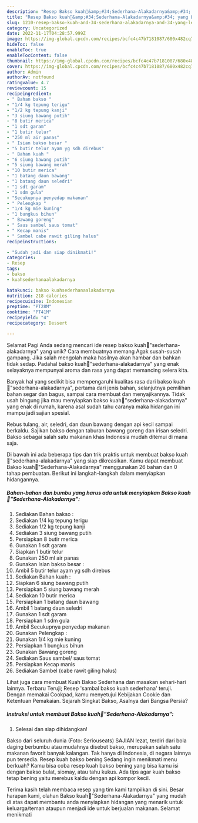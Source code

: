 ```yaml
---
description: "Resep Bakso kuah🍜&amp;#34;Sederhana-Alakadarnya&amp;#34; yang Lezat, Lezat"
title: "Resep Bakso kuah🍜&amp;#34;Sederhana-Alakadarnya&amp;#34; yang Lezat, Lezat"
slug: 1210-resep-bakso-kuah-and-34-sederhana-alakadarnya-and-34-yang-lezat-lezat
category: Uncategorized
date: 2022-11-17T04:28:57.999Z
image: https://img-global.cpcdn.com/recipes/bcfc4c47b7181087/680x482cq70/bakso-kuahsederhana-alakadarnya-foto-resep-utama.jpg
hideToc: false
enableToc: true
enableTocContent: false
thumbnail: https://img-global.cpcdn.com/recipes/bcfc4c47b7181087/680x482cq70/bakso-kuahsederhana-alakadarnya-foto-resep-utama.jpg
cover: https://img-global.cpcdn.com/recipes/bcfc4c47b7181087/680x482cq70/bakso-kuahsederhana-alakadarnya-foto-resep-utama.jpg
author: Admin
authorAv: notfound
ratingvalue: 4.7
reviewcount: 15
recipeingredient:
- " Bahan bakso "
- "1/4 kg tepung terigu"
- "1/2 kg tepung kanji"
- "3 siung bawang putih"
- "8 butir merica"
- "1 sdt garam"
- "1 butir telur"
- "250 ml air panas"
- " Isian bakso besar "
- "5 butir telur ayam yg sdh direbus"
- " Bahan kuah "
- "6 siung bawang putih"
- "5 siung bawang merah"
- "10 butir merica"
- "1 batang daun bawang"
- "1 batang daun seledri"
- "1 sdt garam"
- "1 sdm gula"
- "Secukupnya penyedap makanan"
- " Pelengkap "
- "1/4 kg mie kuning"
- "1 bungkus bihun"
- " Bawang goreng"
- " Saus sambel saus tomat"
- " Kecap manis"
- " Sambel cabe rawit giling halus"
recipeinstructions:

- "Sudah jadi dan siap dinikmati!"
categories:
- Resep
tags:
- bakso
- kuahsederhanaalakadarnya

katakunci: bakso kuahsederhanaalakadarnya 
nutrition: 218 calories
recipecuisine: Indonesian
preptime: "PT28M"
cooktime: "PT41M"
recipeyield: "4"
recipecategory: Dessert

---
```



Selamat Pagi Anda sedang mencari ide resep bakso kuah🍜&#34;sederhana-alakadarnya&#34; yang unik? Cara membuatnya memang Agak susah-susah gampang. Jika salah mengolah maka hasilnya akan hambar dan bahkan tidak sedap. Padahal bakso kuah🍜&#34;sederhana-alakadarnya&#34; yang enak selayaknya mempunyai aroma dan rasa yang dapat memancing selera kita.


Banyak hal yang sedikit bisa mempengaruhi kualitas rasa dari bakso kuah🍜&#34;sederhana-alakadarnya&#34;, pertama dari jenis bahan, selanjutnya pemilihan bahan segar dan bagus, sampai cara membuat dan menyajikannya. Tidak usah bingung jika mau menyiapkan bakso kuah🍜&#34;sederhana-alakadarnya&#34; yang enak di rumah, karena asal sudah tahu caranya maka hidangan ini mampu jadi sajian spesial.

Rebus tulang, air, seledri, dan daun bawang dengan api kecil sampai berkaldu. Sajikan bakso dengan taburan bawang goreng dan irisan seledri. Bakso sebagai salah satu makanan khas Indonesia mudah ditemui di mana saja.


Di bawah ini ada beberapa tips dan trik praktis untuk membuat bakso kuah🍜&#34;sederhana-alakadarnya&#34; yang siap dikreasikan. Kamu dapat membuat Bakso kuah🍜&#34;Sederhana-Alakadarnya&#34; menggunakan 26 bahan dan 0 tahap pembuatan. Berikut ini langkah-langkah dalam menyiapkan hidangannya.

<!--inarticleads1-->

##### Bahan-bahan dan bumbu yang harus ada untuk menyiapkan Bakso kuah🍜&#34;Sederhana-Alakadarnya&#34;:

1. Sediakan  Bahan bakso :
1. Sediakan 1/4 kg tepung terigu
1. Sediakan 1/2 kg tepung kanji
1. Sediakan 3 siung bawang putih
1. Persiapkan 8 butir merica
1. Gunakan 1 sdt garam
1. Siapkan 1 butir telur
1. Gunakan 250 ml air panas
1. Gunakan  Isian bakso besar :
1. Ambil 5 butir telur ayam yg sdh direbus
1. Sediakan  Bahan kuah :
1. Siapkan 6 siung bawang putih
1. Persiapkan 5 siung bawang merah
1. Sediakan 10 butir merica
1. Persiapkan 1 batang daun bawang
1. Ambil 1 batang daun seledri
1. Gunakan 1 sdt garam
1. Persiapkan 1 sdm gula
1. Ambil Secukupnya penyedap makanan
1. Gunakan  Pelengkap :
1. Gunakan 1/4 kg mie kuning
1. Persiapkan 1 bungkus bihun
1. Gunakan  Bawang goreng
1. Sediakan  Saus sambel/ saus tomat
1. Persiapkan  Kecap manis
1. Sediakan  Sambel (cabe rawit giling halus)


Lihat juga cara membuat Kuah Bakso Sederhana dan masakan sehari-hari lainnya. Terbaru Teruji; Resep &#39;sambal bakso kuah sederhana&#39; teruji. Dengan memakai Cookpad, kamu menyetujui Kebijakan Cookie dan Ketentuan Pemakaian. Sejarah Singkat Bakso, Asalnya dari Bangsa Persia? 

<!--inarticleads2-->

##### Instruksi untuk membuat Bakso kuah🍜&#34;Sederhana-Alakadarnya&#34;:


1. Selesai dan siap dihidangkan!

Bakso dari seluruh dunia (Foto: Seriouseats) SAJIAN lezat, terdiri dari bola daging berbumbu atau mudahnya disebut bakso, merupakan salah satu makanan favorit banyak kalangan. Tak hanya di Indonesia, di negara lainnya pun tersedia. Resep kuah bakso bening Sedang ingin menikmati menu berkuah? Kamu bisa coba resep kuah bakso bening yang bisa kamu isi dengan bakso bulat, siomay, atau tahu kukus. Ada tips agar kuah bakso tetap bening yaitu merebus kaldu dengan api kompor kecil. 

Terima kasih telah membaca resep yang tim kami tampilkan di sini. Besar harapan kami, olahan Bakso kuah🍜&#34;Sederhana-Alakadarnya&#34; yang mudah di atas dapat membantu anda menyiapkan hidangan yang menarik untuk keluarga/teman ataupun menjadi ide untuk berjualan makanan. Selamat menikmati
